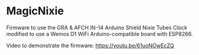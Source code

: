 # MagicNixie
Firmware to use the GRA &amp; AFCH IN-14 Arduino Shield Nixie Tubes Clock modified to use a Wemos D1 WiFi Arduino-compatible board with ESP8266.

Video to demonstrate the firmware: https://youtu.be/61uoNOwEcZQ
